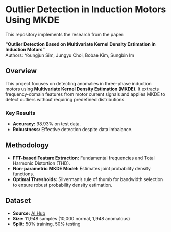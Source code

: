 # Outlier Detection in Induction Motors Using MKDE

This repository implements the research from the paper:

**"Outlier Detection Based on Multivariate Kernel Density Estimation in Induction Motors"**  
Authors: Youngjun Sim, Jungyu Choi, Bobae Kim, Sungbin Im

## Overview

This project focuses on detecting anomalies in three-phase induction motors using **Multivariate Kernel Density Estimation (MKDE)**. It extracts frequency-domain features from motor current signals and applies MKDE to detect outliers without requiring predefined distributions.

### Key Results
- **Accuracy:** 98.93% on test data.
- **Robustness:** Effective detection despite data imbalance.

## Methodology
- **FFT-based Feature Extraction:** Fundamental frequencies and Total Harmonic Distortion (THD).
- **Non-parametric MKDE Model:** Estimates joint probability density functions.
- **Optimal Thresholds:** Silverman’s rule of thumb for bandwidth selection to ensure robust probability density estimation.

## Dataset
- **Source:** [AI Hub](https://aihub.or.kr)
- **Size:** 11,948 samples (10,000 normal, 1,948 anomalous)
- **Split:** 50% training, 50% testing
